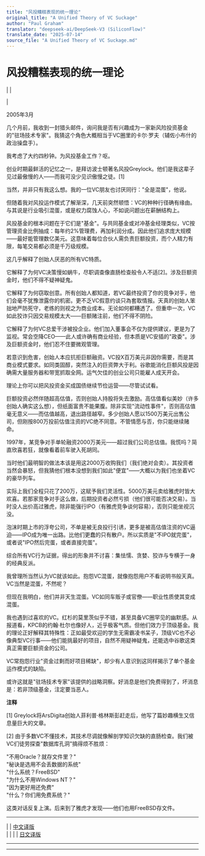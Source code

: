 ```yaml
---
title: "风投糟糕表现的统一理论"
original_title: "A Unified Theory of VC Suckage"
author: "Paul Graham"
translator: "deepseek-ai/DeepSeek-V3 (SiliconFlow)"
translate_date: "2025-07-14"
source_file: "A Unified Theory of VC Suckage.md"
---
```


# 风投糟糕表现的统一理论

| | [](index.html)  

|  

2005年3月  

几个月前，我收到一封猎头邮件，询问我是否有兴趣成为一家新风险投资基金的"驻场技术专家"。我猜这个角色大概相当于VC圈里的卡尔·罗夫（辅佐小布什的政治操盘手）。  

我考虑了大约四秒钟。为风投基金工作？呕。  

创业时期最鲜活的记忆之一，是拜访波士顿著名风投Greylock。他们是我这辈子见过最傲慢的人——而我可没少见识傲慢之徒。[1]  

当然，并非只有我这么想。我的一位VC朋友也讨厌同行："全是混蛋"，他说。  

但随着我对风投运作模式了解渐深，几天前突然顿悟：VC的种种行径确有缘由。与其说是行业吸引混蛋，或是权力腐蚀人心，不如说问题出在薪酬结构上。  

风投基金的根本问题在于它们是"基金"。与共同基金或对冲基金经理类似，VC按管理资金比例抽成：每年约2%管理费，再加利润分成。因此他们追求庞大规模——最好能管理数亿美元。这意味着每位合伙人需负责巨额投资，而个人精力有限，每笔交易都必须是千万级规模。  

这几乎解释了创始人厌恶的所有VC特质。  

它解释了为何VC决策慢如蜗牛，尽职调查像直肠检查般令人不适[2]。涉及巨额资金时，他们不得不疑神疑鬼。  

它解释了为何窃取创意。所有创始人都知道，若VC最终投资了你的竞争对手，他们会毫不犹豫泄露你的机密。更不乏VC假意约谈只為套取情报。天真的创始人笨拙地严防死守，老练的则视之为商业成本。无论如何都糟透了。但重申一次，VC如此狡诈只因交易规模太大——巨额赌注前，他们不得不阴险。  

它解释了为何VC总爱干涉被投企业。他们加入董事会不仅为提供建议，更是为了监视。常会空降CEO——此人或许确有商业经验，但本质是VC安插的"政委"。涉及巨额资金时，他们忍不住要微观管理。  

若意识到危害，创始人本应抗拒巨额融资。VC投X百万美元非因你需要，而是其商业模式要求。如同类固醇，突然注入的巨资弊大于利。谷歌能消化巨额风投是因确需大量服务器和带宽抓取全网。运气欠佳的创业公司只能雇人成天开会。  

理论上你可以把风投资金买成国债继续节俭运营——尽管试试看。  

巨额投资必然伴随超高估值，否则创始人持股将失去激励。高估值看似美妙（许多创始人确实这么想），但纸面富贵不能果腹。除非实现"流动性事件"，否则高估值毫无意义——而估值越高，退出路径越窄。多少创始人愿以1500万美元出售公司，但刚按800万投前估值注资的VC绝不同意。不管情愿与否，你只能继续赌命。  

1997年，某竞争对手单轮融资2000万美元——超过我们公司总估值。我慌吗？简直欣喜若狂，就像看着前车驶入死胡同。  

当时他们最明智的做法本该是用这2000万收购我们（我们绝对会卖）。其投资者当然会暴怒，但我猜他们根本没想到我们如此"便宜"——大概以为我们也坐着VC的豪华列车。  

实际上我们全程只花了200万，这赋予我们灵活性。5000万美元卖给雅虎时皆大欢喜。若那家竞争对手这么做，后期投资者必然亏损（他们很可能否决交易）。当时没人出价高过雅虎，除非能强行IPO（有雅虎竞争谈何容易），否则只能坐视沉没。  

泡沫时期上市的浮夸公司，不单是被无良投行引诱，更多是被高估值注资的VC逼迫——IPO成为唯一出路。比他们更蠢的只有散户。所以实质是"不IPO就完蛋"，或者说"IPO然后完蛋，或者直接完蛋"。  

综合所有VC行为证据，得出的形象并不讨喜：集怯懦、贪婪、狡诈与专横于一身的经典反派。  

我曾理所当然认为VC就该如此。抱怨VC混蛋，就像抱怨用户不看说明书般天真。VC当然是混蛋，不然呢？  

但现在我明白，他们并非天生混蛋。VC如同车贩子或官僚——职业性质使其变成混蛋。  

我也遇到过喜欢的VC。红杉的莫里茨似乎不错，甚至具备VC圈罕见的幽默感。从报道看，KPCB的约翰·杜尔也像好人，近乎极客气质。但他们效力于顶级基金。我的理论正好解释其特殊性：正如最受欢迎的学生无需霸凌书呆子，顶级VC也不必像典型VC行事——他们能挑最好的项目，自然不用疑神疑鬼，还能选中谷歌这类真正需要巨额资金的公司。  

VC常抱怨行业"资金过剩而好项目稀缺"，却少有人意识到这同样揭示了单个基金运作模式的缺陷。  

或许这就是"驻场技术专家"该提供的战略洞察。好消息是他们免费得到了，坏消息是：若非顶级基金，注定要当恶人。  

**注释**  

[1] Greylock将ArsDigita创始人菲利普·格林斯彭赶走后，他写了篇妙趣横生又信息量巨大的文章。  

[2] 由于多数VC不懂技术，其技术尽调就像解剖学知识欠缺的直肠检查。我们被VC们徒劳探查"数据库孔洞"搞得烦不胜烦：  

"不用Oracle？就存文件里？"  
"秘诀是选用不会丢数据的系统"  
"什么系统？FreeBSD"  
"为什么不用Windows NT？"  
"因为更好用还免费"  
"什么？你们用免费系统？"  

这类对话反复上演。后来到了雅虎才发现——他们也用FreeBSD存文件。  

---  

| | [中文译版](http://flyingapplet.spaces.live.com/blog/cns!F682AFBD82F7E261!374.entry)  
| | | | [日文译版](http://d.hatena.ne.jp/lionfan/20070214)

***  
  
---